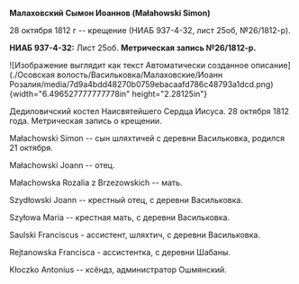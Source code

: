 **Малаховский Сымон Иоаннов (Małahowski Simon)**

28 октября 1812 г -- крещение (НИАБ 937-4-32, лист 25об, №26/1812-р).

**НИАБ 937-4-32:** Лист 25об. **Метрическая запись №26/1812-р.**

![Изображение выглядит как текст Автоматически созданное
описание](./Осовская волость/Васильковка/Малаховские/Иоанн Розалия/media/7d9a4bdd48270b0759ebacaafd786c48793a1dcd.png){width="6.496527777777778in"
height="2.28125in"}

Дедиловичский костел Наисвятейшего Сердца Иисуса. 28 октября 1812 года.
Метрическая запись о крещении.

Małachowski Simon -- сын шляхтичей с деревни Васильковка, родился 21
октября.

Małachowski Joann -- отец.

Małachowska Rozalia z Brzezowskich -- мать.

Szydłowski Joann -- крестный отец, с деревни Васильковка.

Szyłowa Maria -- крестная мать, с деревни Васильковка.

Saulski Franciscus - ассистент, шляхтич, с деревни Васильковка.

Rejtanowska Francisca - ассистентка, с деревни Шабаны.

Kłoczko Antonius -- ксёндз, администратор Ошмянский.

